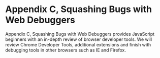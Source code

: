 # Appendix C, Squashing Bugs with Web Debuggers

Appendix C, Squashing Bugs with Web Debuggers provides JavaScript beginners with an in-depth review of browser developer tools. We will review Chrome Developer Tools, additional extensions and finish with debugging tools in other browsers such as IE and Firefox.